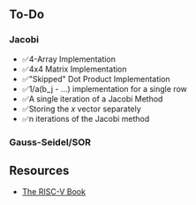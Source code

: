 ## To-Do

### Jacobi

- ✅4-Array Implementation
- ✅4x4 Matrix Implementation
- ✅"Skipped" Dot Product Implementation
- ✅1/a(b_j - ...) implementation for a single row
- ✅A single iteration of a Jacobi Method
- ✅Storing the $x$ vector separately
- ✅n iterations of the Jacobi method

### Gauss-Seidel/SOR

## Resources

- [The RISC-V Book](https://www.cs.sfu.ca/~ashriram/Courses/CS295/assets/books/rvbook.pdf)
